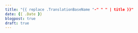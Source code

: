 ```yaml
---
title: "{{ replace .TranslationBaseName "-" " " | title }}"
date: {{ .Date }}
blogpost: true
draft: true
---
```


